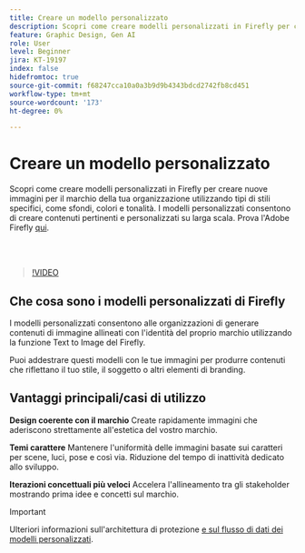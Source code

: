 ```yaml
---
title: Creare un modello personalizzato
description: Scopri come creare modelli personalizzati in Firefly per creare nuove immagini per il marchio della tua organizzazione
feature: Graphic Design, Gen AI
role: User
level: Beginner
jira: KT-19197
index: false
hidefromtoc: true
source-git-commit: f68247cca10a0a3b9d9b4343bdcd2742fb8cd451
workflow-type: tm+mt
source-wordcount: '173'
ht-degree: 0%

---
```


# Creare un modello personalizzato

Scopri come creare modelli personalizzati in Firefly per creare nuove immagini per il marchio della tua organizzazione utilizzando tipi di stili specifici, come sfondi, colori e tonalità. I modelli personalizzati consentono di creare contenuti pertinenti e personalizzati su larga scala. Prova l&#39;Adobe Firefly [qui](https://firefly.adobe.com/).

<br> 

>[!VIDEO](https://video.tv.adobe.com/v/3474931?quality=12&learn=on&hidetitle=true)

## Che cosa sono i modelli personalizzati di Firefly

I modelli personalizzati consentono alle organizzazioni di generare contenuti di immagine allineati con l&#39;identità del proprio marchio utilizzando la funzione Text to Image del Firefly.

Puoi addestrare questi modelli con le tue immagini per produrre contenuti che riflettano il tuo stile, il soggetto o altri elementi di branding.

## Vantaggi principali/casi di utilizzo

**Design coerente con il marchio** Create rapidamente immagini che aderiscono strettamente all&#39;estetica del vostro marchio.

**Temi carattere** Mantenere l&#39;uniformità delle immagini basate sui caratteri per scene, luci, pose e così via. Riduzione del tempo di inattività dedicato allo sviluppo.

**Iterazioni concettuali più veloci** Accelera l&#39;allineamento tra gli stakeholder mostrando prima idee e concetti sul marchio.

>[!IMPORTANT]
>
>Ulteriori informazioni sull&#39;architettura di protezione [e sul flusso di dati dei modelli personalizzati](https://www.adobe.com/content/dam/cc/en/trust-center/ungated/whitepapers/creative-cloud/adobe-firefly-custom-models-security-fact-sheet.pdf).
